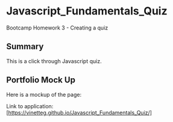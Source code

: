 # Javascript_Fundamentals_Quiz

Bootcamp Homework 3 - Creating a quiz

## Summary

This is a click through Javascript quiz.

## Portfolio Mock Up

Here is a mockup of the page:

Link to application:
[https://vinetteg.github.io/Javascript_Fundamentals_Quiz/]
